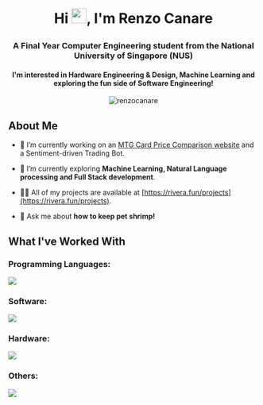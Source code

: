 <h1 align="center">Hi <img src="https://raw.githubusercontent.com/MartinHeinz/MartinHeinz/master/wave.gif" width="30px">, I'm Renzo Canare<p align="left"> </h1>
<h3 align="center">A Final Year Computer Engineering student from the National University of Singapore (NUS)</h3>
<h4 align="center">I'm interested in Hardware Engineering & Design, Machine Learning and exploring the fun side of Software Engineering!</h4> 
<p align="center">
  <img src="https://komarev.com/ghpvc/?username=renzocanare&label=Profile%20views&color=0e75b6&style=flat" alt="renzocanare" />
</p>

<h2>About Me</h2>

- 🔭 I’m currently working on an [MTG Card Price Comparison website](https://github.com/renzocanare/mtg-price-comparison) and a Sentiment-driven Trading Bot.

- 🌱 I’m currently exploring **Machine Learning, Natural Language processing and Full Stack development**.

- 👨‍💻 All of my projects are available at [https://rivera.fun/projects](https://rivera.fun/projects).

- 💬 Ask me about **how to keep pet shrimp!**

<h2>What I've Worked With</h2>
<h3 align="left">Programming Languages:</h3>
<p align="left">
  <img src="https://skillicons.dev/icons?i=c,cpp,cs,python,java,js,postgresql" />
</p>
<h3 align="left">Software:</h3>
<p align="left">
  <img src="https://skillicons.dev/icons?i=bootstrap,html,css,mongodb,express,react,nodejs,unity,qt" />
</p>
<h3 align="left">Hardware:</h3>
<p align="left">
  <img src="https://skillicons.dev/icons?i=arduino,raspberrypi" />
</p>
<h3 align="left">Others:</h3>
<p align="left">
  <img src="https://skillicons.dev/icons?i=bash,linux,git,vscode,vim,ai,ps" />
</p>

<!-- <p><img align="left" src="https://github-readme-stats.vercel.app/api/top-langs?username=renzocanare&show_icons=true&locale=en&layout=compact" alt="renzocanare" /></p>

<p>&nbsp;<img align="center" src="https://github-readme-stats.vercel.app/api?username=renzocanare&show_icons=true&locale=en" alt="renzocanare" /></p>

<p><img align="center" src="https://github-readme-streak-stats.herokuapp.com/?user=renzocanare&" alt="renzocanare" /></p> -->
